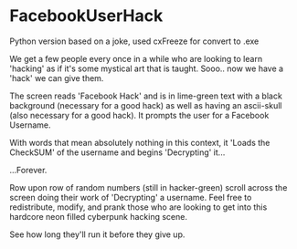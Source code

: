# FacebookUserHack
Python version based on a joke, used cxFreeze for convert to .exe

We get a few people every once in a while who are looking to learn 'hacking' as if it's some mystical art that is taught.
Sooo..  now we have a 'hack' we can give them.

The screen reads 'Facebook Hack' and is in lime-green text with a black background (necessary for a good hack) as well as having
an ascii-skull (also necessary for a good hack).  It prompts the user for a Facebook Username.

With words that mean absolutely nothing in this context, it 'Loads the CheckSUM' of the username and begins 'Decrypting' it...

...Forever.

Row upon row of random numbers (still in hacker-green) scroll across the screen doing their work of 'Decrypting' a username.
Feel free to redistribute, modify, and prank those who are looking to get into this hardcore neon filled cyberpunk hacking scene.

See how long they'll run it before they give up.
